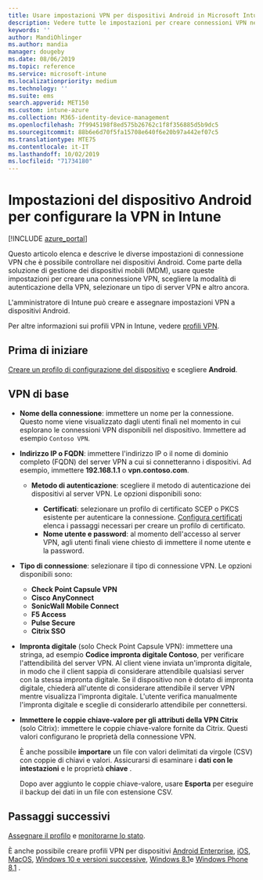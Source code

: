 ```yaml
---
title: Usare impostazioni VPN per dispositivi Android in Microsoft Intune - Azure | Microsoft Docs
description: Vedere tutte le impostazioni per creare connessioni VPN nei dispositivi Android in Microsoft Intune. Immettere il nome della connessione, l'indirizzo IP o il nome di dominio completo del server VPN, scegliere il modo in cui gli utenti eseguono l'autenticazione e scegliere i tipi di connessione Citrix, SonicWall, Check Point capsule e Pulse Secure.
keywords: ''
author: MandiOhlinger
ms.author: mandia
manager: dougeby
ms.date: 08/06/2019
ms.topic: reference
ms.service: microsoft-intune
ms.localizationpriority: medium
ms.technology: ''
ms.suite: ems
search.appverid: MET150
ms.custom: intune-azure
ms.collection: M365-identity-device-management
ms.openlocfilehash: 7f9945198f8ed575b26762c1f8f356885d5b9dc5
ms.sourcegitcommit: 88b6e6d70f5fa15708e640f6e20b97a442ef07c5
ms.translationtype: MTE75
ms.contentlocale: it-IT
ms.lasthandoff: 10/02/2019
ms.locfileid: "71734180"
---
```

# <a name="android-device-settings-to-configure-vpn-in-intune"></a>Impostazioni del dispositivo Android per configurare la VPN in Intune

[!INCLUDE [azure_portal](../includes/azure_portal.md)]

Questo articolo elenca e descrive le diverse impostazioni di connessione VPN che è possibile controllare nei dispositivi Android. Come parte della soluzione di gestione dei dispositivi mobili (MDM), usare queste impostazioni per creare una connessione VPN, scegliere la modalità di autenticazione della VPN, selezionare un tipo di server VPN e altro ancora.

L'amministratore di Intune può creare e assegnare impostazioni VPN a dispositivi Android. 

Per altre informazioni sui profili VPN in Intune, vedere [profili VPN](vpn-settings-configure.md).

## <a name="before-you-begin"></a>Prima di iniziare

[Creare un profilo di configurazione del dispositivo](vpn-settings-configure.md#create-a-device-profile) e scegliere **Android**.

## <a name="base-vpn"></a>VPN di base

- **Nome della connessione**: immettere un nome per la connessione. Questo nome viene visualizzato dagli utenti finali nel momento in cui esplorano le connessioni VPN disponibili nel dispositivo. Immettere ad esempio `Contoso VPN`.
- **Indirizzo IP o FQDN**: immettere l'indirizzo IP o il nome di dominio completo (FQDN) del server VPN a cui si connetteranno i dispositivi. Ad esempio, immettere **192.168.1.1** o **vpn.contoso.com**.

  - **Metodo di autenticazione**: scegliere il metodo di autenticazione dei dispositivi al server VPN. Le opzioni disponibili sono:

    - **Certificati**: selezionare un profilo di certificato SCEP o PKCS esistente per autenticare la connessione. [Configura certificati](../protect/certificates-configure.md) elenca i passaggi necessari per creare un profilo di certificato.
    - **Nome utente e password**: al momento dell'accesso al server VPN, agli utenti finali viene chiesto di immettere il nome utente e la password.

- **Tipo di connessione**: selezionare il tipo di connessione VPN. Le opzioni disponibili sono:

  - **Check Point Capsule VPN**
  - **Cisco AnyConnect**
  - **SonicWall Mobile Connect**
  - **F5 Access**
  - **Pulse Secure**
  - **Citrix SSO**

- **Impronta digitale** (solo Check Point Capsule VPN): immettere una stringa, ad esempio **Codice impronta digitale Contoso**, per verificare l'attendibilità del server VPN. Al client viene inviata un'impronta digitale, in modo che il client sappia di considerare attendibile qualsiasi server con la stessa impronta digitale. Se il dispositivo non è dotato di impronta digitale, chiederà all'utente di considerare attendibile il server VPN mentre visualizza l'impronta digitale. L'utente verifica manualmente l'impronta digitale e sceglie di considerarlo attendibile per connettersi.
- **Immettere le coppie chiave-valore per gli attributi della VPN Citrix** (solo Citrix): immettere le coppie chiave-valore fornite da Citrix. Questi valori configurano le proprietà della connessione VPN. 

  È anche possibile **importare** un file con valori delimitati da virgole (CSV) con coppie di chiavi e valori. Assicurarsi di esaminare i **dati con le intestazioni** e le proprietà **chiave** .

  Dopo aver aggiunto le coppie chiave-valore, usare **Esporta** per eseguire il backup dei dati in un file con estensione CSV.

## <a name="next-steps"></a>Passaggi successivi

[Assegnare il profilo](device-profile-assign.md) e [monitorarne lo stato](device-profile-monitor.md).

È anche possibile creare profili VPN per dispositivi [Android Enterprise](vpn-settings-android-enterprise.md), [iOS](vpn-settings-ios.md), [MacOS](vpn-settings-macos.md), [Windows 10 e versioni successive](vpn-settings-windows-10.md), [Windows 8.1](vpn-settings-windows-8-1.md)e [Windows Phone 8,1](vpn-settings-windows-phone-8-1.md) .
